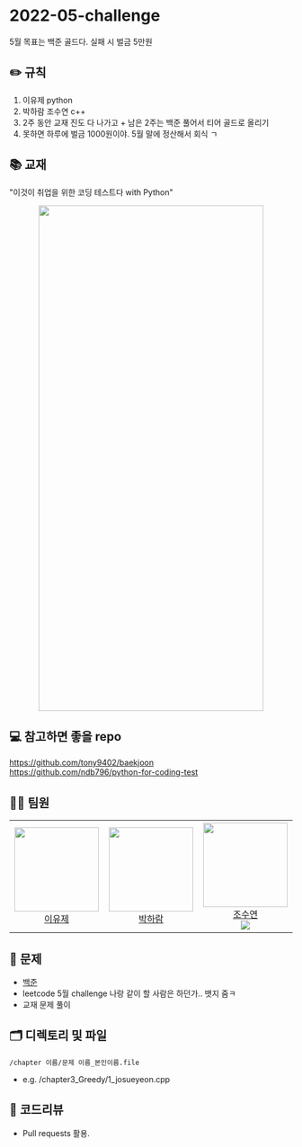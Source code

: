 # 2022-05-challenge
5월 목표는 백준 골드다. 실패 시 벌금 5만원

## ✏️ 규칙
1. 이유제 python
2. 박하람 조수연 c++
3. 2주 동안 교재 진도 다 나가고 + 남은 2주는 백준 풀어서 티어 골드로 올리기
4. 못하면 하루에 벌금 1000원이야. 5월 말에 정산해서 회식 ㄱ

## 📚 교재
"이것이 취업을 위한 코딩 테스트다 with Python"

<p align="center">
  <img src="https://user-images.githubusercontent.com/63590121/164978982-262a27bb-0b80-4a60-acb6-e877da1743fb.PNG" width="400" height="900">
  </p>

## 💻 참고하면 좋을 repo
https://github.com/tony9402/baekjoon<br>
https://github.com/ndb796/python-for-coding-test

## 👨‍💻 팀원
<table>
<tr height="200px">
        <td align="center" width="200px">
            <a href="https://github.com/dbwp031"><img height="150px" width="150px" src="https://avatars.githubusercontent.com/u/65337423?v=4"/></a>
            <br />
            <a href="https://github.com/dbwp031">이유제</a>
        </td>
        <td align="center" width="200px">
            <a href="https://github.com/haram1117"><img height="150px" width="150px" src="https://avatars.githubusercontent.com/u/63827499?v=4"/></a>
            <br />
            <a href="https://github.com/haram1117">박하람</a>
        </td>
        <td align="center" width="200px">
            <a href="https://github.com/josushell"><img height="150px" width="150px" src="https://avatars.githubusercontent.com/u/63590121?v=4"/></a>
            <br />
            <a href="https://github.com/josushell">조수연</a>
			<br />
           <img src="http://mazassumnida.wtf/api/mini/generate_badge?boj=yoy07030" />
        </td>
    </tr>
  </table>


## 🔐 문제
* [백준](https://www.acmicpc.net/)
* leetcode 5월 challenge 나랑 같이 할 사람은 하던가.. 뱃지 줌ㅋ
* 교재 문제 풀이


## 🗂 디렉토리 및 파일
`/chapter 이름/문제 이름_본인이름.file`
* e.g. /chapter3_Greedy/1_josueyeon.cpp

## 📝 코드리뷰
* Pull requests 활용.
